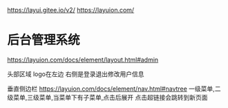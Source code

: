
https://layui.gitee.io/v2/
https://layuion.com/










# 后台管理系统
https://layuion.com/docs/element/layout.html#admin


头部区域 
logo在左边
右侧是登录退出修改用户信息






垂直侧边栏 https://layuion.com/docs/element/nav.html#navtree
一级菜单,二级菜单,三级菜单,当菜单下有子菜单,点击后展开
点击超链接会跳转到新页面













